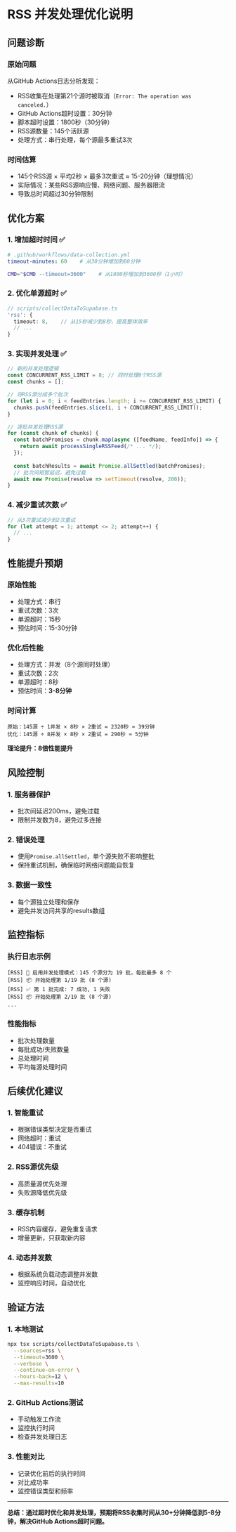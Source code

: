 # RSS 并发处理优化说明

## 问题诊断

### 原始问题
从GitHub Actions日志分析发现：
- RSS收集在处理第21个源时被取消（`Error: The operation was canceled.`）
- GitHub Actions超时设置：30分钟
- 脚本超时设置：1800秒（30分钟）
- RSS源数量：145个活跃源
- 处理方式：串行处理，每个源最多重试3次

### 时间估算
- 145个RSS源 × 平均2秒 × 最多3次重试 ≈ 15-20分钟（理想情况）
- 实际情况：某些RSS源响应慢、网络问题、服务器限流
- 导致总时间超过30分钟限制

## 优化方案

### 1. 增加超时时间 ✅
```yaml
# .github/workflows/data-collection.yml
timeout-minutes: 60    # 从30分钟增加到60分钟
```

```bash
CMD="$CMD --timeout=3600"    # 从1800秒增加到3600秒（1小时）
```

### 2. 优化单源超时 ✅
```typescript
// scripts/collectDataToSupabase.ts
'rss': { 
  timeout: 8,    // 从15秒减少到8秒，提高整体效率
  // ...
}
```

### 3. 实现并发处理 ✅
```typescript
// 新的并发处理逻辑
const CONCURRENT_RSS_LIMIT = 8; // 同时处理8个RSS源
const chunks = [];

// 将RSS源分成多个批次
for (let i = 0; i < feedEntries.length; i += CONCURRENT_RSS_LIMIT) {
  chunks.push(feedEntries.slice(i, i + CONCURRENT_RSS_LIMIT));
}

// 逐批并发处理RSS源
for (const chunk of chunks) {
  const batchPromises = chunk.map(async ([feedName, feedInfo]) => {
    return await processSingleRSSFeed(/* ... */);
  });
  
  const batchResults = await Promise.allSettled(batchPromises);
  // 批次间短暂延迟，避免过载
  await new Promise(resolve => setTimeout(resolve, 200));
}
```

### 4. 减少重试次数 ✅
```typescript
// 从3次重试减少到2次重试
for (let attempt = 1; attempt <= 2; attempt++) {
  // ...
}
```

## 性能提升预期

### 原始性能
- 处理方式：串行
- 重试次数：3次
- 单源超时：15秒
- 预估时间：15-30分钟

### 优化后性能
- 处理方式：并发（8个源同时处理）
- 重试次数：2次
- 单源超时：8秒
- 预估时间：**3-8分钟**

### 时间计算
```
原始：145源 ÷ 1并发 × 8秒 × 2重试 = 2320秒 ≈ 39分钟
优化：145源 ÷ 8并发 × 8秒 × 2重试 = 290秒 ≈ 5分钟
```

**理论提升：8倍性能提升**

## 风险控制

### 1. 服务器保护
- 批次间延迟200ms，避免过载
- 限制并发数为8，避免过多连接

### 2. 错误处理
- 使用`Promise.allSettled`，单个源失败不影响整批
- 保持重试机制，确保临时网络问题能自恢复

### 3. 数据一致性
- 每个源独立处理和保存
- 避免并发访问共享的results数组

## 监控指标

### 执行日志示例
```
[RSS] 🚀 启用并发处理模式：145 个源分为 19 批，每批最多 8 个
[RSS] 📦 开始处理第 1/19 批 (8 个源)
[RSS] ✅ 第 1 批完成: 7 成功, 1 失败
[RSS] 📦 开始处理第 2/19 批 (8 个源)
...
```

### 性能指标
- 批次处理数量
- 每批成功/失败数量
- 总处理时间
- 平均每源处理时间

## 后续优化建议

### 1. 智能重试
- 根据错误类型决定是否重试
- 网络超时：重试
- 404错误：不重试

### 2. RSS源优先级
- 高质量源优先处理
- 失败源降低优先级

### 3. 缓存机制
- RSS内容缓存，避免重复请求
- 增量更新，只获取新内容

### 4. 动态并发数
- 根据系统负载动态调整并发数
- 监控响应时间，自动优化

## 验证方法

### 1. 本地测试
```bash
npx tsx scripts/collectDataToSupabase.ts \
  --sources=rss \
  --timeout=3600 \
  --verbose \
  --continue-on-error \
  --hours-back=12 \
  --max-results=10
```

### 2. GitHub Actions测试
- 手动触发工作流
- 监控执行时间
- 检查并发处理日志

### 3. 性能对比
- 记录优化前后的执行时间
- 对比成功率
- 监控错误类型和频率

---

**总结：通过超时优化和并发处理，预期将RSS收集时间从30+分钟降低到5-8分钟，解决GitHub Actions超时问题。** 
